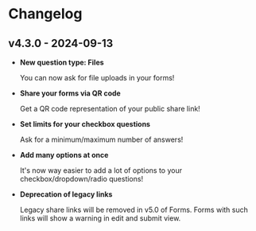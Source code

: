 # Changelog

## v4.3.0 - 2024-09-13

-   **New question type: Files**

    You can now ask for file uploads in your forms!

-   **Share your forms via QR code**

    Get a QR code representation of your public share link!

-   **Set limits for your checkbox questions**

    Ask for a minimum/maximum number of answers!

-   **Add many options at once**

    It's now way easier to add a lot of options to your checkbox/dropdown/radio questions!

-   **Deprecation of legacy links**

    Legacy share links will be removed in v5.0 of Forms. Forms with such links will show a warning in edit and submit view.
